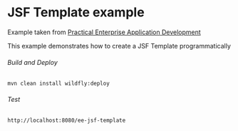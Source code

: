 JSF Template example
=====================================
Example taken from [Practical Enterprise Application Development](http://www.itbuzzpress.com/ebooks/java-ee-7-development-on-wildfly.html)

This example demonstrates how to create a JSF Template programmatically

###### Build and Deploy
```shell
mvn clean install wildfly:deploy
```

###### Test
```shell
http://localhost:8080/ee-jsf-template
```

